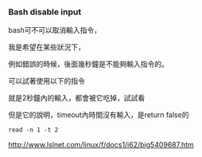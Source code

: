 ### Bash disable input

bash可不可以取消輸入指令，

我是希望在某些狀況下，

例如錯誤的時候，後面幾秒鐘是不能夠輸入指令的。

可以試著使用以下的指令

就是2秒鐘內的輸入，都會被它吃掉，試試看

但是它的說明，timeout內時間沒有輸入，是return false的

	read -n 1 -t 2

<http://www.lslnet.com/linux/f/docs1/i62/big5409687.htm>
